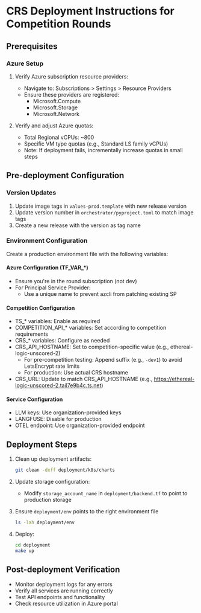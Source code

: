 # CRS Deployment Instructions for Competition Rounds

## Prerequisites

### Azure Setup
1. Verify Azure subscription resource providers:
   - Navigate to: Subscriptions > Settings > Resource Providers
   - Ensure these providers are registered:
     - Microsoft.Compute
     - Microsoft.Storage
     - Microsoft.Network

2. Verify and adjust Azure quotas:
   - Total Regional vCPUs: ~800
   - Specific VM type quotas (e.g., Standard LS family vCPUs)
   - Note: If deployment fails, incrementally increase quotas in small steps

## Pre-deployment Configuration

### Version Updates
1. Update image tags in `values-prod.template` with new release version
2. Update version number in `orchestrator/pyproject.toml` to match image tags
3. Create a new release with the version as tag name

### Environment Configuration
Create a production environment file with the following variables:

#### Azure Configuration (TF_VAR_*)
- Ensure you're in the round subscription (not dev)
- For Principal Service Provider:
  - Use a unique name to prevent azcli from patching existing SP

#### Competition Configuration
- TS_* variables: Enable as required
- COMPETITION_API_* variables: Set according to competition requirements
- CRS_* variables: Configure as needed
- CRS_API_HOSTNAME: Set to competition-specific value (e.g., ethereal-logic-unscored-2)
  - For pre-competition testing: Append suffix (e.g., `-dev1`) to avoid LetsEncrypt rate limits
  - For production: Use actual CRS hostname
- CRS_URL: Update to match CRS_API_HOSTNAME (e.g., https://ethereal-logic-unscored-2.tail7e9b4c.ts.net)

#### Service Configuration
- LLM keys: Use organization-provided keys
- LANGFUSE: Disable for production
- OTEL endpoint: Use organization-provided endpoint

## Deployment Steps

1. Clean up deployment artifacts:
   ```bash
   git clean -dxff deployment/k8s/charts
   ```

2. Update storage configuration:
   - Modify `storage_account_name` in `deployment/backend.tf` to point to production storage

3. Ensure `deployment/env` points to the right environment file
   ```bash
   ls -lah deployment/env
   ```

4. Deploy:
   ```bash
   cd deployment
   make up
   ```

## Post-deployment Verification
- Monitor deployment logs for any errors
- Verify all services are running correctly
- Test API endpoints and functionality
- Check resource utilization in Azure portal
